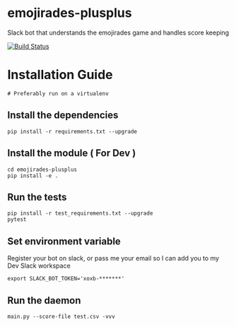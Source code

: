 # emojirades-plusplus
Slack bot that understands the emojirades game and handles score keeping

[![Build Status](https://travis-ci.org/michael-robbins/emojirades-plusplus.svg?branch=master)](https://travis-ci.org/michael-robbins/emojirades-plusplus)

# Installation Guide
`# Preferably run on a virtualenv`

## Install the dependencies
`pip install -r requirements.txt --upgrade`

## Install the module ( For Dev )
```
cd emojirades-plusplus
pip install -e .
```

## Run the tests
```
pip install -r test_requirements.txt --upgrade
pytest
```

## Set environment variable
Register your bot on slack, or pass me your email so I can add you to my Dev Slack workspace

`export SLACK_BOT_TOKEN='xoxb-*******'`

## Run the daemon
`main.py --score-file test.csv -vvv`
